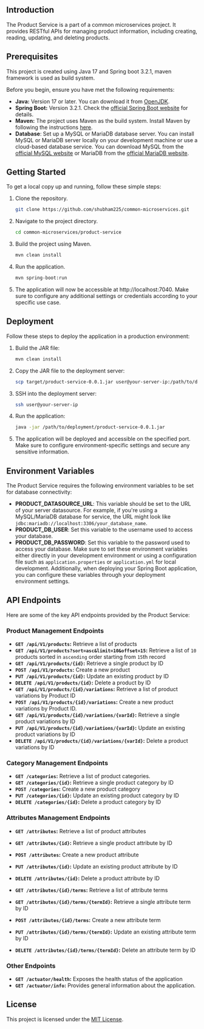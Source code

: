 ## Introduction

The Product Service is a part of a common microservices project. It provides RESTful APIs for managing product information, including creating, reading, updating, and deleting products.

## Prerequisites
This project is created using Java 17 and Spring boot 3.2.1, maven framework is used as build system.

Before you begin, ensure you have met the following requirements:

- **Java:** Version 17 or later. You can download it from [OpenJDK](https://openjdk.java.net/).
- **Spring Boot:** Version 3.2.1. Check the [official Spring Boot website](https://spring.io/projects/spring-boot) for details.
- **Maven:** The project uses Maven as the build system. Install Maven by following the instructions [here](https://maven.apache.org/install.html).
- **Database**: Set up a MySQL or MariaDB database server. You can install MySQL or MariaDB server locally on your development machine or use a cloud-based database service. You can download MySQL from the [official MySQL website](https://dev.mysql.com/downloads/) or MariaDB from the [official MariaDB website](https://mariadb.org/download/).

## Getting Started

To get a local copy up and running, follow these simple steps:

1. Clone the repository.
   ```bash
   git clone https://github.com/shubham225/common-microservices.git
2. Navigate to the project directory.
    ```bash
   cd common-microservices/product-service
3. Build the project using Maven.
    ```bash
   mvn clean install
4. Run the application.
    ```bash
   mvn spring-boot:run
5. The application will now be accessible at http://localhost:7040. Make sure to configure any additional settings or credentials according to your specific use case.

## Deployment

Follow these steps to deploy the application in a production environment:

1. Build the JAR file:
   ```bash
   mvn clean install
2. Copy the JAR file to the deployment server:
    ```bash
   scp target/product-service-0.0.1.jar user@your-server-ip:/path/to/deployment/
3. SSH into the deployment server:
    ```bash
   ssh user@your-server-ip
4. Run the application:
    ```bash
   java -jar /path/to/deployment/product-service-0.0.1.jar
5. The application will be deployed and accessible on the specified port. Make sure to configure environment-specific settings and secure any sensitive information.

## Environment Variables

The Product Service requires the following environment variables to be set for database connectivity:

- **PRODUCT_DATASOURCE_URL**: This variable should be set to the URL of your server datasource. For example, if you're using a MySQL/MariaDB database for service, the URL might look like `jdbc:mariadb://localhost:3306/your_database_name`.
- **PRODUCT_DB_USER**: Set this variable to the username used to access your database.
- **PRODUCT_DB_PASSWORD**: Set this variable to the password used to access your database.
Make sure to set these environment variables either directly in your development environment or using a configuration file such as `application.properties` or `application.yml` for local development. Additionally, when deploying your Spring Boot application, you can configure these variables through your deployment environment settings.

## API Endpoints

Here are some of the key API endpoints provided by the Product Service:

### Product Management Endpoints
- **`GET /api/V1/products`:** Retrieve a list of products
- **`GET /api/V1/products?sort=asc&limit=10&offset=15`:** Retrieve a list of `10` products sorted in `ascending` order starting from `15`th record
- **`GET /api/V1/products/{id}`:** Retrieve a single product by ID
- **`POST /api/V1/products`:** Create a new product
- **`PUT /api/V1/products/{id}`:** Update an existing product by ID
- **`DELETE /api/V1/products/{id}`:** Delete a product by ID
- **`GET /api/V1/products/{id}/variations`:** Retrieve a list of product variations by Product ID
- **`POST /api/V1/products/{id}/variations`:** Create a new product variations by Product ID.
- **`GET /api/V1/products/{id}/variations/{varId}`:** Retrieve a single product variations by ID
- **`PUT /api/V1/products/{id}/variations/{varId}`:** Update an existing product variations by ID
- **`DELETE /api/V1/products/{id}/variations/{varId}`:** Delete a product variations by ID

### Category Management Endpoints
- **`GET /categories`:** Retrieve a list of product categories.
- **`GET /categories/{id}`:** Retrieve a single product category by ID
- **`POST /categories`:** Create a new product category
- **`PUT /categories/{id}`:** Update an existing product category by ID
- **`DELETE /categories/{id}`:** Delete a product category by ID

### Attributes Management Endpoints
- **`GET /attributes`:** Retrieve a list of product attributes
- **`GET /attributes/{id}`:** Retrieve a single product attribute by ID
- **`POST /attributes`:** Create a new product attribute
- **`PUT /attributes/{id}`:** Update an existing product attribute by ID
- **`DELETE /attributes/{id}`:** Delete a product attribute by ID

- **`GET /attributes/{id}/terms`:** Retrieve a list of attribute terms
- **`GET /attributes/{id}/terms/{termId}`:** Retrieve a single attribute term by ID
- **`POST /attributes/{id}/terms`:** Create a new attribute term
- **`PUT /attributes/{id}/terms/{termId}`:** Update an existing attribute term by ID
- **`DELETE /attributes/{id}/terms/{termId}`:** Delete an attribute term by ID

### Other Endpoints
- **`GET /actuator/health`:** Exposes the health status of the application
- **`GET /actuator/info`:** Provides general information about the application.

## License

This project is licensed under the [MIT License](LICENSE.md).